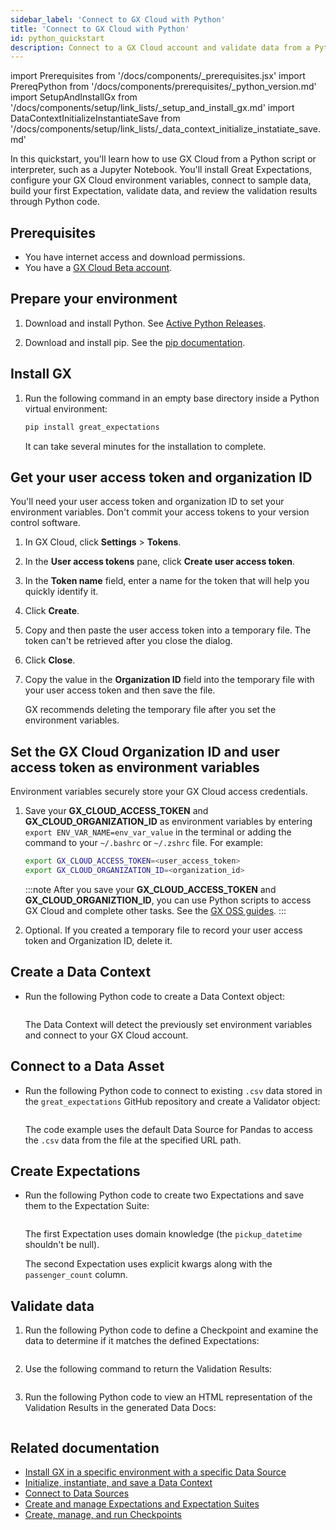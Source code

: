 ```yaml
---
sidebar_label: 'Connect to GX Cloud with Python'
title: 'Connect to GX Cloud with Python'
id: python_quickstart
description: Connect to a GX Cloud account and validate data from a Python script.
---
```

import Prerequisites from '/docs/components/_prerequisites.jsx'
import PrereqPython from '/docs/components/prerequisites/_python_version.md'
import SetupAndInstallGx from '/docs/components/setup/link_lists/_setup_and_install_gx.md'
import DataContextInitializeInstantiateSave from '/docs/components/setup/link_lists/_data_context_initialize_instatiate_save.md'

In this quickstart, you'll learn how to use GX Cloud from a Python script or interpreter, such as a Jupyter Notebook. You'll install Great Expectations, configure your GX Cloud environment variables, connect to sample data, build your first Expectation, validate data, and review the validation results through Python code.

## Prerequisites

- You have internet access and download permissions.
- You have a [GX Cloud Beta account](https://greatexpectations.io/cloud).

## Prepare your environment

1. Download and install Python. See [Active Python Releases](https://www.python.org/downloads/).

2. Download and install pip. See the [pip documentation](https://pip.pypa.io/en/stable/cli/pip/).


## Install GX

1. Run the following command in an empty base directory inside a Python virtual environment:

    ```bash title="Terminal input"
    pip install great_expectations
    ```

    It can take several minutes for the installation to complete.

## Get your user access token and organization ID

You'll need your user access token and organization ID to set your environment variables. Don't commit your access tokens to your version control software.

1. In GX Cloud, click **Settings** > **Tokens**.

2. In the **User access tokens** pane, click **Create user access token**.

3. In the **Token name** field, enter a name for the token that will help you quickly identify it.

4. Click **Create**.

5. Copy and then paste the user access token into a temporary file. The token can't be retrieved after you close the dialog.

6. Click **Close**.

7. Copy the value in the **Organization ID** field into the temporary file with your user access token and then save the file. 

    GX recommends deleting the temporary file after you set the environment variables.

## Set the GX Cloud Organization ID and user access token as environment variables

Environment variables securely store your GX Cloud access credentials.

1. Save your **GX_CLOUD_ACCESS_TOKEN** and **GX_CLOUD_ORGANIZATION_ID** as environment variables by entering `export ENV_VAR_NAME=env_var_value` in the terminal or adding the command to your `~/.bashrc` or `~/.zshrc` file. For example:

    ```bash title="Terminal input"
    export GX_CLOUD_ACCESS_TOKEN=<user_access_token>
    export GX_CLOUD_ORGANIZATION_ID=<organization_id>
    ```

    :::note
   After you save your **GX_CLOUD_ACCESS_TOKEN** and **GX_CLOUD_ORGANIZTION_ID**, you can use Python scripts to access GX Cloud and complete other tasks. See the [GX OSS guides](../../oss/oss.md).
    :::

2. Optional. If you created a temporary file to record your user access token and Organization ID, delete it.

## Create a Data Context

- Run the following Python code to create a Data Context object:

    ```python name="tutorials/quickstart/quickstart.py get_context"
    ```
  
    The Data Context will detect the previously set environment variables and connect to your GX Cloud account.

## Connect to a Data Asset

- Run the following Python code to connect to existing `.csv` data stored in the `great_expectations` GitHub repository and create a Validator object:

    ```python name="tutorials/quickstart/quickstart.py connect_to_data"
    ```

    The code example uses the default Data Source for Pandas to access the `.csv` data from the file at the specified URL path.

## Create Expectations

- Run the following Python code to create two Expectations and save them to the Expectation Suite:

    ```python name="tutorials/quickstart/quickstart.py create_expectation"
    ```

  The first Expectation uses domain knowledge (the `pickup_datetime` shouldn't be null).

  The second Expectation uses explicit kwargs along with the `passenger_count` column.

## Validate data

1. Run the following Python code to define a Checkpoint and examine the data to determine if it matches the defined Expectations:

    ```python name="tutorials/quickstart/quickstart.py create_checkpoint"
    ```

2. Use the following command to return the Validation Results:

    ```python name="tutorials/quickstart/quickstart.py run_checkpoint"
    ```

3. Run the following Python code to view an HTML representation of the Validation Results in the generated Data Docs:

    ```python name="tutorials/quickstart/quickstart.py view_results"
    ```

## Related documentation


- [Install GX in a specific environment with a specific Data Source](/docs/oss/guides/setup/installation/install_gx)
- [Initialize, instantiate, and save a Data Context](/docs/oss/guides/setup/configure_data_contexts_lp)
- [Connect to Data Sources](/docs/oss/guides/connecting_to_your_data/connect_to_data_lp)
- [Create and manage Expectations and Expectation Suites](/docs/oss/guides/expectations/expectations_lp/)
- [Create, manage, and run Checkpoints](/docs/oss/guides/validation/checkpoints/checkpoint_lp/)